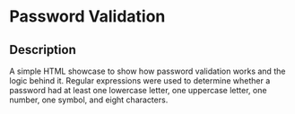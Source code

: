 # Password Validation

## Description
<p> A simple HTML showcase to show how password validation works and the logic behind it. Regular expressions were used to determine whether a password had at least one lowercase letter, one uppercase letter, one number, one symbol, and eight characters. 
</p>
